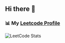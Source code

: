 ## Hi there 👋

### 📊 My [Leetcode Profile](https://leetcode.com/u/sm20160168284/) 
![LeetCode Stats](https://leetcard.jacoblin.cool/sm20160168284?theme=forest&font=Cute%20Font&ext=heatmap)
